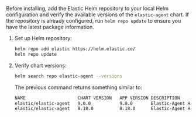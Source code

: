 Before installing, add the Elastic Helm repository to your local Helm configuration and verify the available versions of the `elastic-agent` chart. If the repository is already configured, run `helm repo update` to ensure you have the latest package information.

1. Set up Helm repository:

    ```sh
    helm repo add elastic https://helm.elastic.co/
    helm repo update
    ```

2. Verify chart versions:

    ```sh
    helm search repo elastic-agent --versions
    ```

    The previous command returns something similar to:

    ```sh
    NAME                 	CHART VERSION	APP VERSION	DESCRIPTION
    elastic/elastic-agent	9.0.0        	9.0.0      	Elastic-Agent Helm Chart
    elastic/elastic-agent	8.18.0       	8.18.0     	Elastic-Agent Helm Chart
    ```
